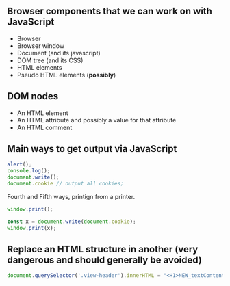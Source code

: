 ## Browser components that we can work on with JavaScript

* Browser
* Browser window
* Document (and its javascript)
* DOM tree (and its CSS)
* HTML elements
* Pseudo HTML elements (**possibly**)

## DOM nodes

* An HTML element
* An HTML attribute and possibly a value for that attribute
* An HTML comment

## Main ways to get output via JavaScript

```js
alert();
console.log();
document.write();
document.cookie // output all cookies;
```

Fourth and Fifth ways, printign from a printer.

```js
window.print();

const x = document.write(document.cookie);
window.print(x);
```

## Replace an HTML structure in another (very dangerous and should generally be avoided)

```js
document.querySelector('.view-header').innerHTML = "<H1>NEW_textContent_COMES_HERE</H1>";
```
